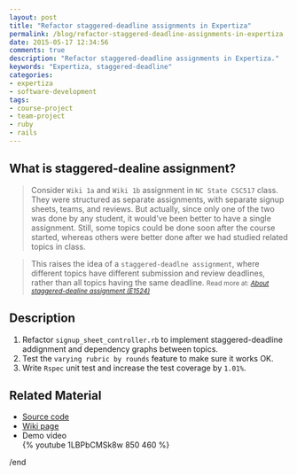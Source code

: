 ```yaml
---
layout: post
title: "Refactor staggered-deadline assignments in Expertiza"
permalink: /blog/refactor-staggered-deadline-assignments-in-expertiza
date: 2015-05-17 12:34:56
comments: true
description: "Refactor staggered-deadline assignments in Expertiza."
keywords: "Expertiza, staggered-deadline"
categories:
- expertiza
- software-development
tags:
- course-project
- team-project
- ruby
- rails
---
```


## What is staggered-dealine assignment?

> Consider `Wiki 1a` and `Wiki 1b` assignment in `NC State CSC517` class.  They were structured as separate assignments, with separate signup sheets, teams, and reviews. But actually, since only one of the two was done by any student, it would’ve been better to have a single assignment. Still, some topics could be done soon after the course started, whereas others were better done after we had studied related topics in class.

> This raises the idea of a `staggered-deadlne assignment`, where different topics have different submission and review deadlines, rather than all topics having the same deadline. 
  > <small>Read more at: _[About staggered-dealine assignment (E1524)](https://goo.gl/g9eyjc)_</small>

## Description

1. Refactor `signup_sheet_controller.rb` to implement staggered-deadline addignment and dependency graphs between topics.
2. Test the `varying rubric by rounds` feature to make sure it works OK.
3. Write `Rspec` unit test and increase the test coverage by `1.01%`.

## Related Material

* <u><a href="https://github.com/expertiza/expertiza/pull/541" target="_blank">Source code</a></u>
* <u><a href="http://wiki.expertiza.ncsu.edu/index.php/CSC/ECE_517_Spring_2015_S1524_FSZZ" target="_blank">Wiki page</a></u>
* Demo video  
{% youtube 1LBPbCMSk8w 850 460 %}

/end
